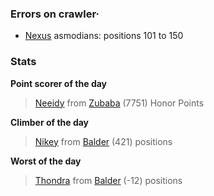 ### Errors on crawler·
- [Nexus](/#/ranking/Nexus) asmodians: positions 101 to 150


### Stats

**Point scorer of the day**
>[Neeidy](/#/character/Zubaba/119031) from [Zubaba](/#/ranking/Zubaba)  (7751) Honor Points


**Climber of the day**
>[Nikey](/#/character/Balder/984670) from [Balder](/#/ranking/Balder)  (421) positions


**Worst of the day**
>[Thondra](/#/character/Balder/969839) from [Balder](/#/ranking/Balder)  (-12) positions


